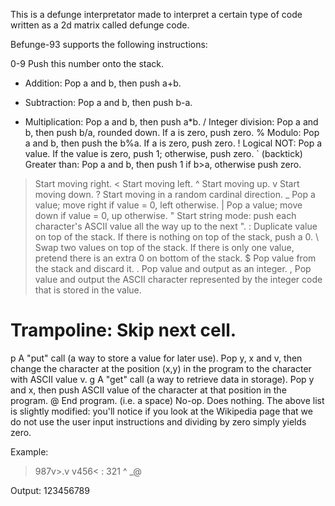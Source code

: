 This is a defunge interpretator made to interpret a certain type of code written as a 2d matrix called defunge code.

Befunge-93 supports the following instructions:

0-9 Push this number onto the stack.
+ Addition: Pop a and b, then push a+b.
- Subtraction: Pop a and b, then push b-a.
* Multiplication: Pop a and b, then push a*b.
/ Integer division: Pop a and b, then push b/a, rounded down. If a is zero, push zero.
% Modulo: Pop a and b, then push the b%a. If a is zero, push zero.
! Logical NOT: Pop a value. If the value is zero, push 1; otherwise, push zero.
` (backtick) Greater than: Pop a and b, then push 1 if b>a, otherwise push zero.
> Start moving right.
< Start moving left.
^ Start moving up.
v Start moving down.
? Start moving in a random cardinal direction.
_ Pop a value; move right if value = 0, left otherwise.
| Pop a value; move down if value = 0, up otherwise.
" Start string mode: push each character's ASCII value all the way up to the next ".
: Duplicate value on top of the stack. If there is nothing on top of the stack, push a 0.
\ Swap two values on top of the stack. If there is only one value, pretend there is an extra 0 on bottom of the stack.
$ Pop value from the stack and discard it.
. Pop value and output as an integer.
, Pop value and output the ASCII character represented by the integer code that is stored in the value.
# Trampoline: Skip next cell.
p A "put" call (a way to store a value for later use). Pop y, x and v, then change the character at the position (x,y) in the program to the character with ASCII value v.
g A "get" call (a way to retrieve data in storage). Pop y and x, then push ASCII value of the character at that position in the program.
@ End program.
  (i.e. a space) No-op. Does nothing.
The above list is slightly modified: you'll notice if you look at the Wikipedia page that we do not use the user input instructions and dividing by zero simply yields zero.

Example:

>987v>.v
v456<  :
>321 ^ _@

Output: 123456789
